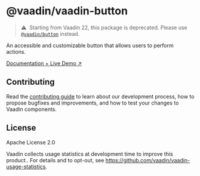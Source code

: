 # @vaadin/vaadin-button

> ⚠️&nbsp; Starting from Vaadin 22, this package is deprecated.
> Please use [`@vaadin/button`](https://www.npmjs.com/package/@vaadin/button) instead.

An accessible and customizable button that allows users to perform actions.

[Documentation + Live Demo ↗](https://vaadin.com/docs/latest/ds/components/button)

## Contributing

Read the [contributing guide](https://vaadin.com/docs/latest/guide/contributing/overview) to learn about our development
process, how to propose bugfixes and improvements, and how to test your changes to Vaadin components.

## License

Apache License 2.0

Vaadin collects usage statistics at development time to improve this product..
For details and to opt-out, see https://github.com/vaadin/vaadin-usage-statistics.
